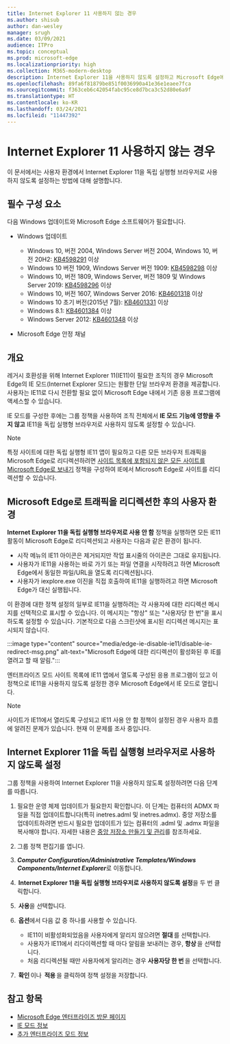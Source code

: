 ```yaml
---
title: Internet Explorer 11 사용하지 않는 경우
ms.author: shisub
author: dan-wesley
manager: srugh
ms.date: 03/09/2021
audience: ITPro
ms.topic: conceptual
ms.prod: microsoft-edge
ms.localizationpriority: high
ms.collection: M365-modern-desktop
description: Internet Explorer 11을 사용하지 않도록 설정하고 Microsoft Edge에서 Internet Explorer 모드를 사용하는 방법을 알아봅니다.
ms.openlocfilehash: 89fa6f81879be851f0036990a41e36e1eaee7fca
ms.sourcegitcommit: f363ceb6c42054fabc95ce8d7bca3c52d80e6a9f
ms.translationtype: HT
ms.contentlocale: ko-KR
ms.lasthandoff: 03/24/2021
ms.locfileid: "11447392"
---
```

# <a name="disable-internet-explorer-11"></a>Internet Explorer 11 사용하지 않는 경우

이 문서에서는 사용자 환경에서 Internet Explorer 11을 독립 실행형 브라우저로 사용하지 않도록 설정하는 방법에 대해 설명합니다.

## <a name="prerequisites"></a>필수 구성 요소

다음 Windows 업데이트와 Microsoft Edge 소프트웨어가 필요합니다.

- Windows 업데이트

  - Windows 10, 버전 2004, Windows Server 버전 2004, Windows 10, 버전 20H2: [KB4598291](https://support.microsoft.com/topic/february-2-2021-kb4598291-os-builds-19041-789-and-19042-789-preview-6a766199-a4f1-616e-1f5c-58bdc3ca5e3b) 이상
  - Windows 10 버전 1909, Windows Server 버전 1909: [KB4598298](https://support.microsoft.com/topic/january-21-2021-kb4598298-os-build-18363-1350-preview-02dfd9ba-91a2-1b82-dede-42f288c02511) 이상
  - Windows 10, 버전 1809, Windows Server, 버전 1809 및 Windows Server 2019: [KB4598296](https://support.microsoft.com/topic/january-21-2021-kb4598296-os-build-17763-1728-preview-4c0931ff-45b7-ff59-5e00-c03b5afb363d) 이상
  - Windows 10, 버전 1607, Windows Server 2016: [KB4601318](https://support.microsoft.com/topic/february-9-2021-kb4601318-os-build-14393-4225-c5e3de6c-e3e6-ffb5-6197-48b9ce16446e) 이상
   - Windows 10 초기 버전(2015년 7월): [KB4601331](https://support.microsoft.com/office/february-9-2021%e2%80%94kb4601331-os-build-10240-18842-6227d078-fef3-8d67-27e0-1882e6cb79ff?ui=en-US&rs=en-US&ad=US) 이상
  - Windows 8.1: [KB4601384](https://support.microsoft.com/topic/february-9-2021-kb4601384-monthly-rollup-16bdbb75-dd4b-2910-abc5-7891c9756b96) 이상
  - Windows Server 2012: [KB4601348](https://support.microsoft.com/topic/february-9-2021-kb4601348-monthly-rollup-2c338c0c-73d6-fb80-cc91-f1a86e80db0c) 이상
  
- Microsoft Edge 안정 채널


## <a name="overview"></a>개요

레거시 호환성을 위해 Internet Explorer 11(IE11)이 필요한 조직의 경우 Microsoft Edge의 IE 모드(Internet Explorer 모드)는 원활한 단일 브라우저 환경을 제공합니다. 사용자는 IE11로 다시 전환할 필요 없이 Microsoft Edge 내에서 기존 응용 프로그램에 액세스할 수 있습니다.

IE 모드를 구성한 후에는 그룹 정책을 사용하여 조직 전체에서 **IE 모드 기능에 영향을 주지 않고** IE11을 독립 실행형 브라우저로 사용하지 않도록 설정할 수 있습니다.

> [!NOTE]
> 특정 사이트에 대한 독립 실행형 IE11 앱이 필요하고 다른 모든 브라우저 트래픽을 Microsoft Edge로 리디렉션하려면 [사이트 목록에 포함되지 않은 모든 사이트를 Microsoft Edge로 보내기](./edge-ie-mode-policies.md#redirect-sites-from-ie-to-microsoft-edge) 정책을 구성하여 IE에서 Microsoft Edge로 사이트를 리디렉션할 수 있습니다.

## <a name="user-experience-after-redirecting-traffic-to-microsoft-edge"></a>Microsoft Edge로 트래픽을 리디렉션한 후의 사용자 환경

**Internet Explorer 11을 독립 실행형 브라우저로 사용 안 함** 정책을 실행하면 모든 IE11 활동이 Microsoft Edge로 리디렉션되고 사용자는 다음과 같은 환경이 됩니다.

- 시작 메뉴의 IE11 아이콘은 제거되지만 작업 표시줄의 아이콘은 그대로 유지됩니다.
- 사용자가 IE11을 사용하는 바로 가기 또는 파일 연결을 시작하려고 하면 Microsoft Edge에서 동일한 파일/URL을 열도록 리디렉션됩니다.
- 사용자가 iexplore.exe 이진을 직접 호출하여 IE11을 실행하려고 하면 Microsoft Edge가 대신 실행됩니다.

이 환경에 대한 정책 설정의 일부로 IE11을 실행하려는 각 사용자에 대한 리디렉션 메시지를 선택적으로 표시할 수 있습니다. 이 메시지는 "항상" 또는 "사용자당 한 번"을 표시하도록 설정할 수 있습니다. 기본적으로 다음 스크린샷에 표시된 리디렉션 메시지는 표시되지 않습니다.

:::image type="content" source="media/edge-ie-disable-ie11/disable-ie-redirect-msg.png" alt-text="Microsoft Edge에 대한 리디렉션이 활성화된 후 IE를 열려고 할 때 알림.":::

엔터프라이즈 모드 사이트 목록에 IE11 앱에서 열도록 구성된 응용 프로그램이 있고 이 정책으로 IE11을 사용하지 않도록 설정한 경우 Microsoft Edge에서 IE 모드로 열립니다.
> [!NOTE]
> 사이트가 IE11에서 열리도록 구성되고 IE11 사용 안 함 정책이 설정된 경우 사용자 흐름에 알려진 문제가 있습니다. 현재 이 문제를 조사 중입니다.

## <a name="disable-internet-explorer-11-as-a-standalone-browser"></a>Internet Explorer 11을 독립 실행형 브라우저로 사용하지 않도록 설정

그룹 정책을 사용하여 Internet Explorer 11을 사용하지 않도록 설정하려면 다음 단계를 따릅니다.

1. 필요한 운영 체제 업데이트가 필요한지 확인합니다. 이 단계는 컴퓨터의 ADMX 파일을 직접 업데이트합니다(특히 inetres.adml 및 inetres.admx). 중앙 저장소를 업데이트하려면 반드시 필요한 업데이트가 있는 컴퓨터의 .adml 및 .admx 파일을 복사해야 합니다. 자세한 내용은 [중앙 저장소 만들기 및 관리](/troubleshoot/windows-client/group-policy/create-and-manage-central-store)를 참조하세요.
2. 그룹 정책 편집기를 엽니다.
3. ***Computer Configuration/Administrative Templates/Windows Components/Internet Explorer***로 이동합니다. 
4.  **Internet Explorer 11을 독립 실행형 브라우저로 사용하지 않도록 설정**을 두 번 클릭합니다.
5.  **사용**을 선택합니다.
6.  **옵션**에서 다음 값 중 하나를 사용할 수 있습니다.

   - IE11이 비활성화되었음을 사용자에게 알리지 않으려면 **절대** 를 선택합니다.
   - 사용자가 IE11에서 리다이렉션할 때 마다 알림을 보내려는 경우, **항상** 을 선택합니다.
   - 처음 리디렉션될 때만 사용자에게 알리려는 경우 **사용자당 한 번** 을 선택합니다.

7.  **확인** 이나  **적용** 을 클릭하여 정책 설정을 저장합니다.

## <a name="see-also"></a>참고 항목

- [Microsoft Edge 엔터프라이즈 방문 페이지](https://aka.ms/EdgeEnterprise)
- [IE 모드 정보](./edge-ie-mode.md)
- [추가 엔터프라이즈 모드 정보](/internet-explorer/ie11-deploy-guide/enterprise-mode-overview-for-ie11)